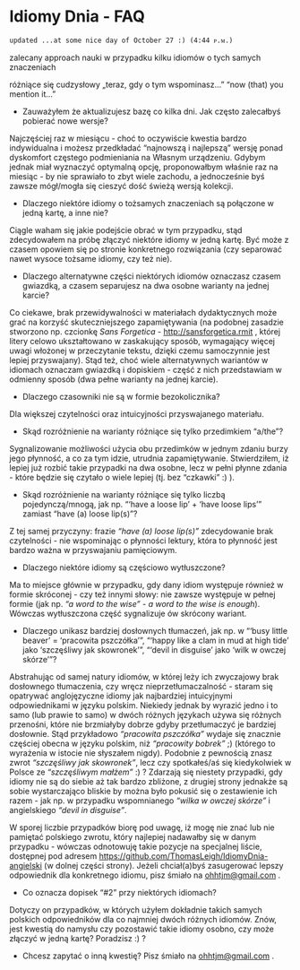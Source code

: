 Idiomy Dnia - FAQ
=======================
	updated ...at some nice day of October 27 :) (4:44 ᴘ.ᴍ.)


zalecany approach nauki w przypadku kilku idiomów o tych samych znaczeniach

różniące się cudzysłowy
„teraz, gdy o tym wspominasz...”
“now (that) you mention it...”


* Zauważyłem że aktualizujesz bazę co kilka dni. Jak często zalecałbyś pobierać nowe wersje?

Najczęściej raz w miesiącu - choć to oczywiście kwestia bardzo indywidualna i możesz przedkładać “najnowszą i najlepszą” wersję ponad dyskomfort częstego podmieniania na Własnym urządzeniu. Gdybym jednak miał wyznaczyć optymalną opcję, proponowałbym właśnie raz na miesiąc - by nie sprawiało to zbyt wiele zachodu, a jednocześnie byś zawsze mógł/mogła się cieszyć dość świeżą wersją kolekcji.

* Dlaczego niektóre idiomy o tożsamych znaczeniach są połączone w jedną kartę, a inne nie?

Ciągle waham się jakie podejście obrać w tym przypadku, stąd zdecydowałem na próbę złączyć niektóre idiomy w jedną kartę. Być może z czasem opowiem się po stronie konkretnego rozwiązania (czy separować nawet wysoce tożsame idiomy, czy też nie).

* Dlaczego alternatywne części niektórych idiomów oznaczasz czasem gwiazdką, a czasem separujesz na dwa osobne warianty na jednej karcie?

Co ciekawe, brak przewidywalności w materiałach dydaktycznych może grać na korzyść skuteczniejszego zapamiętywania (na podobnej zasadzie stworzono np. czcionkę *Sans Forgetica* - http://sansforgetica.rmit , której litery celowo ukształtowano w zaskakujący sposób, wymagający więcej uwagi włożonej w przeczytanie tekstu, dzięki czemu samoczynnie jest lepiej przyswajany). Stąd też, choć wiele alternatywnych wariantów w idiomach oznaczam gwiazdką i dopiskiem - część z nich przedstawiam w odmienny sposób (dwa pełne warianty na jednej karcie).

* Dlaczego czasowniki nie są w formie bezokolicznika?

Dla większej czytelności oraz intuicyjności przyswajanego materiału.

* Skąd rozróżnienie na warianty różniące się tylko przedimkiem “a/the”?

Sygnalizowanie możliwości użycia obu przedimków w jednym zdaniu burzy jego płynność, a co za tym idzie, utrudnia zapamiętywanie. Stwierdziłem, iż lepiej już rozbić takie przypadki na dwa osobne, lecz w pełni płynne zdania - które będzie się czytało o wiele lepiej (tj. bez “czkawki” :) ).

* Skąd rozróżnienie na warianty różniące się tylko liczbą pojedynczą/mnogą, jak np. “‘have a loose lip’ + ‘have loose lips’” zamiast “have (a) loose lip(s)”?

Z tej samej przyczyny: frazie *“have (a) loose lip(s)”* zdecydowanie brak czytelności - nie wspominając o płynności lektury, która to płynność jest bardzo ważna w przyswajaniu pamięciowym.

* Dlaczego niektóre idiomy są częściowo wytłuszczone?

Ma to miejsce głównie w przypadku, gdy dany idiom występuje również w formie skróconej - czy też innymi słowy: nie zawsze występuje w pełnej formie (jak np. *“a word to the wise”* - *a word to the wise is enough*). Wówczas wytłuszczona część sygnalizuje ów skrócony wariant.

* Dlaczego unikasz bardziej dosłownych tłumaczeń, jak np. w “‘busy little beaver’ = ‘pracowita pszczółka’”, “‘happy like a clam in mud at high tide’ jako ‘szczęśliwy jak skowronek’”, “‘devil in disguise’ jako ‘wilk w owczej skórze’”?

Abstrahując od samej natury idiomów, w której leży ich zwyczajowy brak dosłownego tłumaczenia, czy wręcz nieprzetłumaczalność - staram się opatrywać anglojęzyczne idiomy jak najbardziej intuicyjnymi odpowiednikami w języku polskim. Niekiedy jednak by wyrazić jedno i to samo (lub prawie to samo) w dwóch różnych językach używa się różnych przenośni, które nie brzmiałyby dobrze gdyby przetłumaczyć je bardziej dosłownie. Stąd przykładowo *“pracowita pszczółka”* wydaje się znacznie częściej obecna w języku polskim, niż *“pracowity bobrek”* ;) (którego to wyrażenia w istocie nie słyszałem nigdy). Podobnie z pewnością znasz zwrot *“szczęśliwy jak skowronek”*, lecz czy spotkałeś/aś się kiedykolwiek w Polsce ze *“szczęśliwym małżem”* :) ? Zdarzają się niestety przypadki, gdy idiomy nie są do siebie aż tak bardzo zbliżone, z drugiej strony jednakże są sobie wystarczająco bliskie by można było pokusić się o zestawienie ich razem - jak np. w przypadku wspomnianego *“wilka w owczej skórze”* i angielskiego *“devil in disguise”*.

W sporej liczbie przypadków biorę pod uwagę, iż mogę nie znać lub nie pamiętać polskiego zwrotu, który najlepiej nadawałby się w danym przypadku - wówczas odnotowuję takie pozycje na specjalnej liście, dostępnej pod adresem https://github.com/ThomasLeigh/IdiomyDnia-angielski (w dolnej części strony). Jeżeli chciał(a)byś zasugerować lepszy odpowiednik dla konkretnego idiomu, pisz śmiało na ohhtjm@gmail.com .

* Co oznacza dopisek “#2” przy niektórych idiomach?

Dotyczy on przypadków, w których użyłem dokładnie takich samych polskich odpowiedników dla co najmniej dwóch różnych idiomów. Znów, jest kwestią do namysłu czy pozostawić takie idiomy osobno, czy może złączyć w jedną kartę? Poradzisz :) ?

* Chcesz zapytać o inną kwestię? Pisz śmiało na ohhtjm@gmail.com .